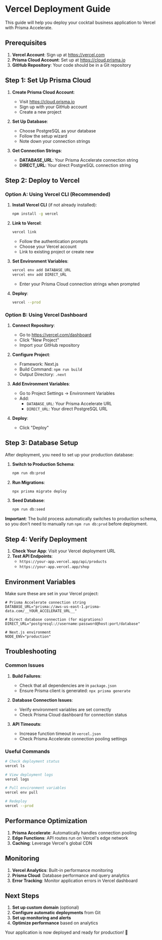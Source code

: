 # Vercel Deployment Guide

This guide will help you deploy your cocktail business application to Vercel with Prisma Accelerate.

## Prerequisites

1. **Vercel Account**: Sign up at https://vercel.com
2. **Prisma Cloud Account**: Set up at https://cloud.prisma.io
3. **GitHub Repository**: Your code should be in a Git repository

## Step 1: Set Up Prisma Cloud

1. **Create Prisma Cloud Account**:

   - Visit https://cloud.prisma.io
   - Sign up with your GitHub account
   - Create a new project

2. **Set Up Database**:

   - Choose PostgreSQL as your database
   - Follow the setup wizard
   - Note down your connection strings

3. **Get Connection Strings**:
   - **DATABASE_URL**: Your Prisma Accelerate connection string
   - **DIRECT_URL**: Your direct PostgreSQL connection string

## Step 2: Deploy to Vercel

### Option A: Using Vercel CLI (Recommended)

1. **Install Vercel CLI** (if not already installed):

   ```bash
   npm install -g vercel
   ```

2. **Link to Vercel**:

   ```bash
   vercel link
   ```

   - Follow the authentication prompts
   - Choose your Vercel account
   - Link to existing project or create new

3. **Set Environment Variables**:

   ```bash
   vercel env add DATABASE_URL
   vercel env add DIRECT_URL
   ```

   - Enter your Prisma Cloud connection strings when prompted

4. **Deploy**:
   ```bash
   vercel --prod
   ```

### Option B: Using Vercel Dashboard

1. **Connect Repository**:

   - Go to https://vercel.com/dashboard
   - Click "New Project"
   - Import your GitHub repository

2. **Configure Project**:

   - Framework: Next.js
   - Build Command: `npm run build`
   - Output Directory: `.next`

3. **Add Environment Variables**:

   - Go to Project Settings → Environment Variables
   - Add:
     - `DATABASE_URL`: Your Prisma Accelerate URL
     - `DIRECT_URL`: Your direct PostgreSQL URL

4. **Deploy**:
   - Click "Deploy"

## Step 3: Database Setup

After deployment, you need to set up your production database:

1. **Switch to Production Schema**:

   ```bash
   npm run db:prod
   ```

2. **Run Migrations**:

   ```bash
   npx prisma migrate deploy
   ```

3. **Seed Database**:
   ```bash
   npm run db:seed
   ```

**Important**: The build process automatically switches to production schema, so you don't need to manually run `npm run db:prod` before deployment.

## Step 4: Verify Deployment

1. **Check Your App**: Visit your Vercel deployment URL
2. **Test API Endpoints**:
   - `https://your-app.vercel.app/api/products`
   - `https://your-app.vercel.app/shop`

## Environment Variables

Make sure these are set in your Vercel project:

```env
# Prisma Accelerate connection string
DATABASE_URL="prisma://aws-us-east-1.prisma-data.com/__YOUR_ACCELERATE_URL__"

# Direct database connection (for migrations)
DIRECT_URL="postgresql://username:password@host:port/database"

# Next.js environment
NODE_ENV="production"
```

## Troubleshooting

### Common Issues

1. **Build Failures**:

   - Check that all dependencies are in `package.json`
   - Ensure Prisma client is generated: `npx prisma generate`

2. **Database Connection Issues**:

   - Verify environment variables are set correctly
   - Check Prisma Cloud dashboard for connection status

3. **API Timeouts**:
   - Increase function timeout in `vercel.json`
   - Check Prisma Accelerate connection pooling settings

### Useful Commands

```bash
# Check deployment status
vercel ls

# View deployment logs
vercel logs

# Pull environment variables
vercel env pull

# Redeploy
vercel --prod
```

## Performance Optimization

1. **Prisma Accelerate**: Automatically handles connection pooling
2. **Edge Functions**: API routes run on Vercel's edge network
3. **Caching**: Leverage Vercel's global CDN

## Monitoring

1. **Vercel Analytics**: Built-in performance monitoring
2. **Prisma Cloud**: Database performance and query analytics
3. **Error Tracking**: Monitor application errors in Vercel dashboard

## Next Steps

1. **Set up custom domain** (optional)
2. **Configure automatic deployments** from Git
3. **Set up monitoring and alerts**
4. **Optimize performance** based on analytics

Your application is now deployed and ready for production! 🚀

